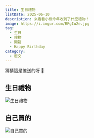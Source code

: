 ```yaml
---
title: 生日禮物
listDate: 2025-06-10
description: 來看看小熊今年收到了什麼禮物！
image: https://i.imgur.com/RPgIu2e.jpg
tag:
  - 生日
  - 禮物
  - 開箱
  - Happy Birthday
category:
  - 廢文
---
```


猜猜這是誰送的呀 🤗

## 生日禮物

![生日禮物](https://i.imgur.com/RPgIu2e.jpg)

## 自己買的

![自己買的](https://i.imgur.com/Rbi6ZUF.jpg)
